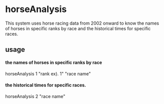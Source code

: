 # horseAnalysis

This system uses horse racing data from 2002 onward to know the names of horses in specific ranks by race and the historical times for specific races.

## usage
#### the names of horses in specific ranks by race
 horseAnalysis 1 "rank ex). 1" "race name"

#### the historical times for specific races.
 horseAnalysis 2 "race name"

